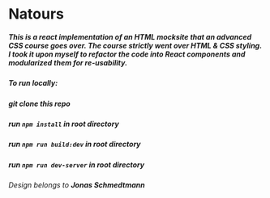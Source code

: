 # Natours

##### This is a react implementation of an HTML mocksite that an advanced CSS course goes over. The course strictly went over HTML & CSS styling. I took it upon myself to refactor the code into React components and modularized them for re-usability.

##### To run locally:

##### git clone this repo

##### run `npm install` in root directory

##### run `npm run build:dev` in root directory

##### run `npm run dev-server` in root directory

###### Design belongs to **_Jonas Schmedtmann_**
